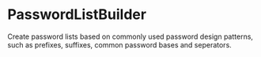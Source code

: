 PasswordListBuilder
===================

Create password lists based on commonly used password design patterns, such as prefixes, suffixes, common password bases and seperators.
